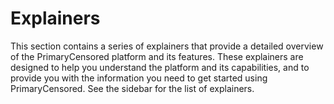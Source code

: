 # Explainers

This section contains a series of explainers that provide a detailed overview of the PrimaryCensored platform and its features. These explainers are designed to help you understand the platform and its capabilities, and to provide you with the information you need to get started using PrimaryCensored. See the sidebar for the list of explainers.
